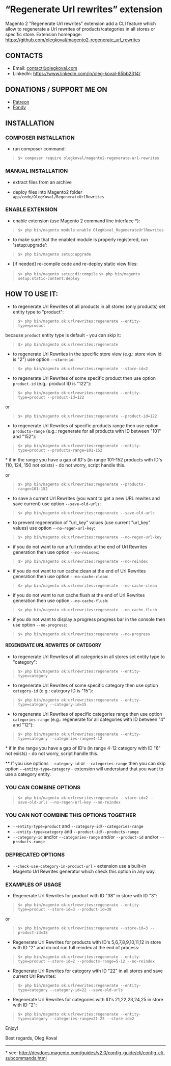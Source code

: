 “Regenerate Url rewrites” extension
=====================
Magento 2 "Regenerate Url rewrites" extension add a CLI feature which allow to regenerate a Url rewrites of products/categories in all stores or specific store.
Extension homepage: https://github.com/olegkoval/magento2-regenerate_url_rewrites

## CONTACTS
* Email: contact@olegkoval.com
* LinkedIn: https://www.linkedin.com/in/oleg-koval-85bb2314/

## DONATIONS / SUPPORT ME ON
* [Patreon](https://www.patreon.com/olegkoval)
* [Fondy](https://api.fondy.eu/s/aeOD4YCieqKE7U)

## INSTALLATION

### COMPOSER INSTALLATION
* run composer command:
>`$> composer require olegkoval/magento2-regenerate-url-rewrites`

### MANUAL INSTALLATION
* extract files from an archive

* deploy files into Magento2 folder `app/code/OlegKoval/RegenerateUrlRewrites`

### ENABLE EXTENSION
* enable extension (use Magento 2 command line interface \*):
>`$> php bin/magento module:enable OlegKoval_RegenerateUrlRewrites`

* to make sure that the enabled module is properly registered, run 'setup:upgrade':
>`$> php bin/magento setup:upgrade`

* [if needed] re-compile code and re-deploy static view files:
>`$> php bin/magento setup:di:compile`
>`$> php bin/magento setup:static-content:deploy`


## HOW TO USE IT:
* to regenerate Url Rewrites of all products in all stores (only products) set entity type to "product":
>`$> php bin/magento ok:urlrewrites:regenerate --entity-type=product`

because `product` entity type is default - you can skip it:
>`$> php bin/magento ok:urlrewrites:regenerate`

* to regenerate Url Rewrites in the specific store view (e.g.: store view id is "2") use option `--store-id`:
>`$> php bin/magento ok:urlrewrites:regenerate --store-id=2`

* to regenerate Url Rewrites of some specific product then use option `product-id` (e.g.: product ID is "122"):
>`$> php bin/magento ok:urlrewrites:regenerate --entity-type=product --product-id=122`

or
>`$> php bin/magento ok:urlrewrites:regenerate --product-id=122`

* to regenerate Url Rewrites of specific products range then use option `products-range` (e.g.: regenerate for all products with ID between "101" and "152"):
>`$> php bin/magento ok:urlrewrites:regenerate --entity-type=product --products-range=101-152`

\* if in the range you have a gap of ID's (in range 101-152 products with ID's 110, 124, 150 not exists) - do not worry, script handle this.

or
>`$> php bin/magento ok:urlrewrites:regenerate --products-range=101-152`

* to save a current Url Rewrites (you want to get a new URL rewites and save current) use option `--save-old-urls`:
>`$> php bin/magento ok:urlrewrites:regenerate --save-old-urls`

* to prevent regeneration of "url_key" values (use current "url_key" values) use option `--no-regen-url-key`:
>`$> php bin/magento ok:urlrewrites:regenerate --no-regen-url-key`

* if you do not want to run a full reindex at the end of Url Rewrites generation then use option `--no-reindex`:
>`$> php bin/magento ok:urlrewrites:regenerate --no-reindex`

* if you do not want to run cache:clean at the end of Url Rewrites generation then use option `--no-cache-clean`:
>`$> php bin/magento ok:urlrewrites:regenerate --no-cache-clean`

* if you do not want to run cache:flush at the end of Url Rewrites generation then use option `--no-cache-flush`:
>`$> php bin/magento ok:urlrewrites:regenerate --no-cache-flush`

* if you do not want to display a progress progress bar in the console then use option `--no-progress`:
>`$> php bin/magento ok:urlrewrites:regenerate --no-progress`

#### REGENERATE URL REWRITES OF CATEGORY
* to regenerate Url Rewrites of all categories in all stores set entity type to "category":
>`$> php bin/magento ok:urlrewrites:regenerate --entity-type=category`

* to regenerate Url Rewrites of some specific category then use option `category-id` (e.g.: category ID is "15"):
>`$> php bin/magento ok:urlrewrites:regenerate --entity-type=category --category-id=15`

* to regenerate Url Rewrites of specific categories range then use option `categories-range` (e.g.: regenerate for all categories with ID between "4" and "12"):
>`$> php bin/magento ok:urlrewrites:regenerate --entity-type=category --categories-range=4-12`

\* if in the range you have a gap of ID's (in range 4-12 category with ID "6" not exists) - do not worry, script handle this.

\*\* If you use options `--category-id` or `--categories-range` then you can skip option `--entity-type=category` - extension will understand that you want to use a category entity.

### YOU CAN COMBINE OPTIONS
>`$> php bin/magento ok:urlrewrites:regenerate --store-id=2 --save-old-urls --no-regen-url-key --no-reindex`

### YOU CAN NOT COMBINE THIS OPTIONS TOGETHER
* `--entity-type=product` and `--category-id`/`--categories-range`
* `--entity-type=category` and `--product-id`/`--products-range`
* `--category-id` and/or `--categories-range` and/or `--product-id` and/or `--products-range`

### DEPRECATED OPTIONS
* `--check-use-category-in-product-url` - extension use a built-in Magento Url Rewrites generator which check this option in any way.

### EXAMPLES OF USAGE
* Regenerate Url Rewrites for product with ID "38" in store with ID "3":
>`$> php bin/magento ok:urlrewrites:regenerate --entity-type=product --store-id=3 --product-id=38`

or
>`$> php bin/magento ok:urlrewrites:regenerate --store-id=3 --product-id=38`

* Regenerate Url Rewrites for products with ID's 5,6,7,8,9,10,11,12 in store with ID "2" and do not run full reindex at the end of process:
>`$> php bin/magento ok:urlrewrites:regenerate --entity-type=product --store-id=2 --products-range=5-12 --no-reindex`

* Regenerate Url Rewrites for category with ID "22" in all stores and save current Url Rewrites:
>`$> php bin/magento ok:urlrewrites:regenerate --entity-type=category --category-id=22 --save-old-urls`

* Regenerate Url Rewrites for categories with ID's 21,22,23,24,25 in store with ID "2":
>`$> php bin/magento ok:urlrewrites:regenerate --entity-type=category --categories-range=21-25 --store-id=2`

Enjoy!

Best regards,
Oleg Koval

-------------
\* see: http://devdocs.magento.com/guides/v2.0/config-guide/cli/config-cli-subcommands.html
